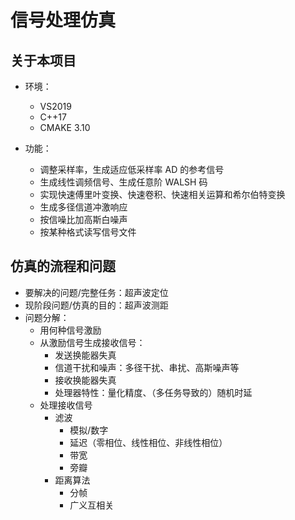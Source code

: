 # 信号处理仿真

## 关于本项目

- 环境：
  - VS2019
  - C++17
  - CMAKE 3.10

- 功能：
  - 调整采样率，生成适应低采样率 AD 的参考信号
  - 生成线性调频信号、生成任意阶 WALSH 码
  - 实现快速傅里叶变换、快速卷积、快速相关运算和希尔伯特变换
  - 生成多径信道冲激响应
  - 按信噪比加高斯白噪声
  - 按某种格式读写信号文件

## 仿真的流程和问题

- 要解决的问题/完整任务：超声波定位
- 现阶段问题/仿真的目的：超声波测距
- 问题分解：
  - 用何种信号激励
  - 从激励信号生成接收信号：
    - 发送换能器失真
    - 信道干扰和噪声：多径干扰、串扰、高斯噪声等
    - 接收换能器失真
    - 处理器特性：量化精度、（多任务导致的）随机时延
  - 处理接收信号
    - 滤波
      - 模拟/数字
      - 延迟（零相位、线性相位、非线性相位）
      - 带宽
      - 旁瓣
    - 距离算法
      - 分帧
      - 广义互相关

